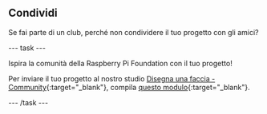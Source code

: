 ## Condividi

Se fai parte di un club, perché non condividere il tuo progetto con gli amici?

--- task ---

Ispira la comunità della Raspberry Pi Foundation con il tuo progetto!

Per inviare il tuo progetto al nostro studio [Disegna una faccia - Community](https://wke.lt/w/s/8sVH4f){:target="_blank"}, compila [questo modulo](https://form.raspberrypi.org/f/community-project-submissions){:target="_blank"}.

--- /task ---
